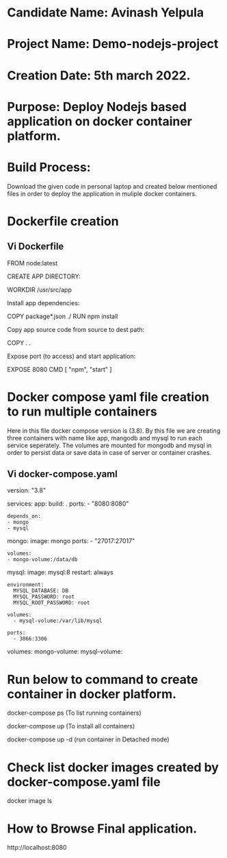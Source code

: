 # Candidate Name: Avinash Yelpula
# Project Name: Demo-nodejs-project
# Creation Date: 5th march 2022.
# Purpose: Deploy Nodejs based application on docker container platform.

# Build Process:

Download the given code  in personal laptop and created below mentioned files in order to deploy the application in muliple docker containers.

# Dockerfile creation

Vi Dockerfile
----
FROM node:latest

CREATE APP DIRECTORY:

WORKDIR /usr/src/app 

Install app dependencies:

COPY package*.json ./
RUN npm install

Copy app source code from source to dest path:  

COPY . .

Expose port (to access) and start application:  

 EXPOSE 8080
 CMD [ "npm", "start" ]



# Docker compose yaml file creation to run multiple containers

Here in this file docker compose version is (3.8).
By this file we are creating three containers with name like app, mangodb and mysql to run each service seperately.
The volumes are mounted for mongodb and mysql in order to persist data or save data in case of server or container crashes.

Vi docker-compose.yaml
-----
version: "3.8"


services:
  app:
    build: .
    ports:
    - "8080:8080"
    
    depends_on:
    - mongo
    - mysql
  
  
  
  mongo:
    image: mongo
    ports:
    - "27017:27017"
    
    volumes:
    - mongo-volume:/data/db
  
  
  
  
  mysql:
    image: mysql:8
    restart: always
    
    environment:
      MYSQL_DATABASE: DB
      MYSQL_PASSWORD: root
      MYSQL_ROOT_PASSWORD: root
    
    volumes:
      - mysql-volume:/var/lib/mysql
    
    ports:
      - 3066:3306



volumes:
  mongo-volume:
  mysql-volume:
  

# Run below to command to create container in docker platform.

docker-compose ps  (To list running containers)

docker-compose up (To install all containers)

docker-compose up -d (run container in Detached mode)

# Check list docker images created by docker-compose.yaml file

docker image ls

# How to Browse Final application.

http://localhost:8080



















